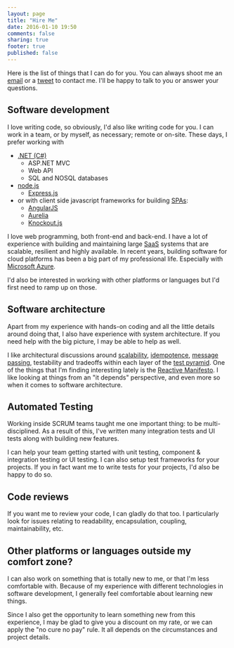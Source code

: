 ```yaml
---
layout: page
title: "Hire Me"
date: 2016-01-10 19:50
comments: false
sharing: true
footer: true
published: false
---
```


Here is the list of things that I can do for you. You can always shoot me
an [email](mailto:hakantuncer@gmail.com) or a [tweet](https://twitter.com/hakant) to contact
me. I'll be happy to talk to you or answer your questions.

## Software development

I love writing code, so obviously, I'd also like writing code for you. I can work in a team, or by myself, as necessary; remote or on-site. These days, I prefer working with

* [.NET (C#)](https://www.microsoft.com/net)
  * ASP.NET MVC
  * Web API
  * SQL and NOSQL databases
* [node.js](https://nodejs.org/)
  * [Express.js](http://expressjs.com/)  
* or with client side javascript frameworks for building [SPAs](https://en.wikipedia.org/wiki/Single-page_application):
  * [AngularJS](https://angularjs.org/)
  * [Aurelia](http://aurelia.io)
  * [Knockout.js](http://knockoutjs.com/)

I love web programming, both front-end and back-end. I have a lot of experience
with building and maintaining large [SaaS](https://en.wikipedia.org/wiki/Software_as_a_service) systems that are scalable, resilient and
highly available. In recent years, building software for cloud platforms has been a big part of
my professional life. Especially with [Microsoft Azure](https://azure.microsoft.com).

I'd also be interested in working with other platforms or languages but I'd first need to ramp up on those.

## Software architecture

Apart from my experience with hands-on coding and all the little details around doing that, I also have experience with system architecture. If you need help with the big picture, I may be able to help as well.

I like architectural discussions around [scalability](https://en.wikipedia.org/wiki/Scalability), [idempotence](https://en.wikipedia.org/wiki/Idempotence), [message passing](https://en.wikipedia.org/wiki/Message_passing),
testability and tradeoffs within each layer of the [test pyramid](http://martinfowler.com/bliki/TestPyramid.html). One of the things that I'm finding interesting lately is the [Reactive Manifesto](http://www.reactivemanifesto.org/). 
I  like looking at things from an "it depends" perspective, and even more so when it comes to software architecture.

## Automated Testing

Working inside SCRUM teams taught me one important thing: to be multi-disciplined. As a result
of this, I've written many integration tests and UI tests along with building new features.

I can help your team getting started with unit testing, component & integration testing or UI testing. I can also setup test frameworks for your projects. If you in fact want me to write
tests for your projects, I'd also be happy to do so.

## Code reviews

If you want me to review your code, I can gladly do that too. I particularly look for issues relating to readability, encapsulation, coupling, maintainability, etc.

## Other platforms or languages outside my comfort zone?

I can also work on something that is totally new to me, or that I'm less comfortable with. Because of my experience with different technologies in software development, I generally feel comfortable about learning new things.

Since I also get the opportunity to learn something new from this experience, I may be glad to give you a discount on my rate, or we can apply the "no cure no pay" rule. It all depends on the circumstances and project details.
